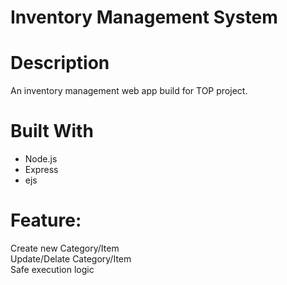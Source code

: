 # Inventory Management System

# Description

An inventory management web app build for TOP project.

# Built With

-   Node.js
-   Express
-   ejs

# Feature:

Create new Category/Item  
Update/Delate Category/Item  
Safe execution logic
